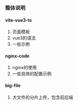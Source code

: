 ### 整体说明

#### vite-vue3-ts
1. 页面模板
2. vue3的语法
3. 一些示例

#### nginx-code

1. nginx的使用
2. 一些具体的配置示例


#### big-file
1. 大文件的分片上传，包含前后端